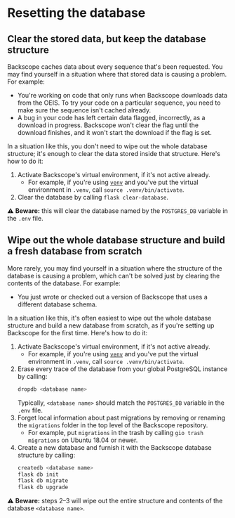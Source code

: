 # Resetting the database

## Clear the stored data, but keep the database structure

Backscope caches data about every sequence that's been requested. You may find yourself in a situation where that stored data is causing a problem. For example:

- You're working on code that only runs when Backscope downloads data from the OEIS. To try your code on a particular sequence, you need to make sure the sequence isn't cached already.
- A bug in your code has left certain data flagged, incorrectly, as a download in progress. Backscope won't clear the flag until the download finishes, and it won't start the download if the flag is set.

In a situation like this, you don't need to wipe out the whole database structure; it's enough to clear the data stored inside that structure. Here's how to do it:

1. Activate Backscope's virtual environment, if it's not active already.
   + For example, if you're using [`venv`](https://docs.python.org/3/library/venv.html) and you've put the virtual environment in `.venv`, call `source .venv/bin/activate`.
2. Clear the database by calling `flask clear-database`.

:warning: **Beware:** this will clear the database named by the `POSTGRES_DB` variable in the `.env` file.

## Wipe out the whole database structure and build a fresh database from scratch

More rarely, you may find yourself in a situation where the structure of the database is causing a problem, which can't be solved just by clearing the contents of the database. For example:

- You just wrote or checked out a version of Backscope that uses a different database schema.

In a situation like this, it's often easiest to wipe out the whole database structure and build a new database from scratch, as if you're setting up Backscope for the first time. Here's how to do it:

1. Activate Backscope's virtual environment, if it's not active already.
   + For example, if you're using [`venv`](https://docs.python.org/3/library/venv.html) and you've put the virtual environment in `.venv`, call `source .venv/bin/activate`.
2. Erase every trace of the database from your global PostgreSQL instance by calling:
   ```bash
   dropdb <database name>
   ```
   Typically, `<database name>` should match the `POSTGRES_DB` variable in the `.env` file.
3. Forget local information about past migrations by removing or renaming the `migrations` folder in the top level of the Backscope repository.
   + For example, put `migrations` in the trash by calling `gio trash migrations` on Ubuntu 18.04 or newer.
4. Create a new database and furnish it with the Backscope database structure by calling:
   ```bash
   createdb <database name>
   flask db init
   flask db migrate
   flask db upgrade
   ```

:warning: **Beware:** steps 2–3 will wipe out the entire structure and contents of the database `<database name>`.